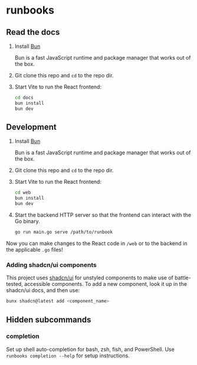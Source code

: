 # runbooks

## Read the docs

1. Install [Bun](https://bun.sh/docs/installation)

   Bun is a fast JavaScript runtime and package manager that works out of the box.

1. Git clone this repo and `cd` to the repo dir.

1. Start Vite to run the React frontend:
   ```bash
   cd docs
   bun install
   bun dev
   ```


## Development

1. Install [Bun](https://bun.sh/docs/installation)

   Bun is a fast JavaScript runtime and package manager that works out of the box.

1. Git clone this repo and `cd` to the repo dir.

1. Start Vite to run the React frontend:
   ```bash
   cd web
   bun install
   bun dev
   ```

1. Start the backend HTTP server so that the frontend can interact with the Go binary.
   ```bash
   go run main.go serve /path/to/runbook
   ```

Now you can make changes to the React code in `/web` or to the backend in the applicable `.go` files!

### Adding shadcn/ui components

This project uses [shadcn/ui](https://ui.shadcn.com/) for unstyled components to make use of battle-tested, accessible components. To add a new component, look it up in the shadcn/ui docs, and then use:

```bash
bunx shadcn@latest add <component_name>
```

## Hidden subcommands

### completion
Set up shell auto-completion for bash, zsh, fish, and PowerShell. Use `runbooks completion --help` for setup instructions.

